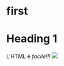 # first
# Heading 1
<p>
L’HTML è <em>facile!!!</em>
<img src="https://www.anymoreonlus.org/wp-content/uploads/2020/11/babbo-natale.png">
</p>
